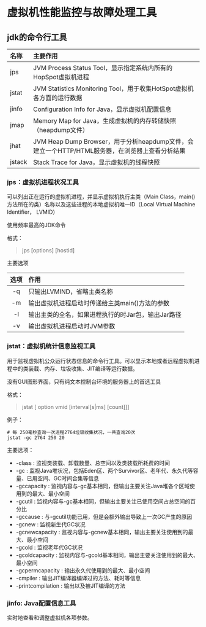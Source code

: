 # 虚拟机性能监控与故障处理工具
## jdk的命令行工具

|名称   |主要作用                                                                                        |
|:------|:-----------------------------------------------------------------------------------------------|
|jps    |JVM Process Status Tool，显示指定系统内所有的HopSpot虚拟机进程                                  |
|jstat  |JVM Statistics Monitoring Tool，用于收集HotSpot虚拟机各方面的运行数据                           |
|jinfo  |Configuration Info for Java，显示虚拟机配置信息                                                 |
|jmap   |Memory Map for Java，生成虚拟机的内存转储快照（heapdump文件）                                   |
|jhat   |JVM Heap Dump Browser，用于分析heapdump文件，会建立一个HTTP/HTML服务器，在浏览器上查看分析结果  |
|jstack |Stack Trace for Java，显示虚拟机的线程快照                                                      |

### jps：虚拟机进程状况工具
可以列出正在运行的虚拟机进程，并显示虚拟机执行主类（Main Class，main()方法所在的类）名称以及这些进程的本地虚拟机唯一ID（Local Virtual Machine Identifier， LVMID）

使用频率最高的JDK命令

格式：
> jps \[options\] \[hostid\]

主要选项

| 选项 |作用                                                |
|:----:|:---------------------------------------------------|
|  -q  |只输出LVMIND，省略主类名称                          |
|  -m  |输出虚拟机进程启动时传递给主类main()方法的参数      |
|  -l  |输出主类的全名，如果进程执行的时Jar包，输出Jar路径  |
|  -v  |输出虚拟机进程启动时JVM参数                         |

### jstat：虚拟机统计信息监视工具
用于监视虚拟机公众运行状态信息的命令行工具。可以显示本地或者远程虚拟机进程中的类装载、内存、垃圾收集、JIT编译等运行数据。

没有GUI图形界面，只有纯文本控制台环境的服务器上的首选工具

格式：
> jstat \[ option vmid \[interval\[s\|ms\] \[count\]\]\]

例子：
```
# 每 250毫秒查询一次进程2764垃圾收集状况，一共查询20次
jstat -gc 2764 250 20
```

主要选项：
* -class : 监视类装载、卸载数量、总空间以及类装载所耗费的时间
* -gc : 监视Java堆状况，包括Eden区、两个Survivor区、老年代、永久代等容量、已用空间、GC时间合集等信息
* -gccapacity : 监视内容与-gc基本相同，但输出主要关注Java堆各个区域使用到的最大、最小空间
* -gcutil : 监视内容与-gc基本相同，但输出主要关注已使用空间占总空间的百分比
* -gccause : 与-gcutil功能已用，但是会额外输出导致上一次GC产生的原因
* -gcnew : 监视新生代GC状况
* -gcnewcapacity : 监视内容与-gcnew基本相同，输出主要关注使用到的最大、最小空间
* -gcold : 监视老年代GC状况
* -gcoldcapacity : 监视内容与-gcold基本相同，输出主要关注使用到的最大、最小空间
* -gcpermcapacity : 输出永久代使用到的最大、最小空间
* -cmpiler : 输出JIT编译器编译过的方法、耗时等信息
* -printcompilation : 输出以及被JIT编译的方法

### jinfo: Java配置信息工具
实时地查看和调整虚拟机各项参数。
